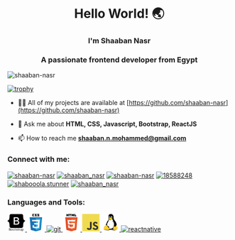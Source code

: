<h1 align="center"> Hello World! 🌏</h1>
<h3 align="center">I'm Shaaban Nasr</h3>
<h3 align="center">A passionate frontend developer from Egypt</h3>

<p align="left"> <img src="https://komarev.com/ghpvc/?username=shaaban-nasr&label=Profile%20views&color=0e75b6&style=flat" alt="shaaban-nasr" /> </p>

[![trophy](https://github-profile-trophy.vercel.app/?username=shaaban-nasr&theme=nord)](https://github.com/ryo-ma/github-profile-trophy)

- 👨‍💻 All of my projects are available at [https://github.com/shaaban-nasr](https://github.com/shaaban-nasr)

- 💬 Ask me about **HTML, CSS, Javascript, Bootstrap, ReactJS**

- 📫 How to reach me **shaaban.n.mohammed@gmail.com**

<h3 align="left">Connect with me:</h3>
<p align="left">
<a href="https://codepen.io/shaaban-nasr" target="blank"><img align="center" src="https://raw.githubusercontent.com/rahuldkjain/github-profile-readme-generator/master/src/images/icons/Social/codepen.svg" alt="shaaban-nasr" height="30" width="40" /></a>
<a href="https://dev.to/shaaban_nasr" target="blank"><img align="center" src="https://raw.githubusercontent.com/rahuldkjain/github-profile-readme-generator/master/src/images/icons/Social/devto.svg" alt="shaaban_nasr" height="30" width="40" /></a>
<a href="https://linkedin.com/in/shaaban-nasr" target="blank"><img align="center" src="https://raw.githubusercontent.com/rahuldkjain/github-profile-readme-generator/master/src/images/icons/Social/linked-in-alt.svg" alt="shaaban-nasr" height="30" width="40" /></a>
<a href="https://stackoverflow.com/users/18588248" target="blank"><img align="center" src="https://raw.githubusercontent.com/rahuldkjain/github-profile-readme-generator/master/src/images/icons/Social/stack-overflow.svg" alt="18588248" height="30" width="40" /></a>
<a href="https://fb.com/shaaban.n.mohammed" target="blank"><img align="center" src="https://raw.githubusercontent.com/rahuldkjain/github-profile-readme-generator/master/src/images/icons/Social/facebook.svg" alt="shabooola.stunner" height="30" width="40" /></a>
<a href="https://www.hackerrank.com/shaaban_nasr" target="blank"><img align="center" src="https://raw.githubusercontent.com/rahuldkjain/github-profile-readme-generator/master/src/images/icons/Social/hackerrank.svg" alt="shaaban_nasr" height="30" width="40" /></a>
</p>

<h3 align="left">Languages and Tools:</h3>
<p align="left"> <a href="https://getbootstrap.com" target="_blank" rel="noreferrer"> <img src="https://raw.githubusercontent.com/devicons/devicon/master/icons/bootstrap/bootstrap-plain-wordmark.svg" alt="bootstrap" width="40" height="40"/> </a> <a href="https://www.w3schools.com/css/" target="_blank" rel="noreferrer"> <img src="https://raw.githubusercontent.com/devicons/devicon/master/icons/css3/css3-original-wordmark.svg" alt="css3" width="40" height="40"/> </a> <a href="https://git-scm.com/" target="_blank" rel="noreferrer"> <img src="https://www.vectorlogo.zone/logos/git-scm/git-scm-icon.svg" alt="git" width="40" height="40"/> </a> <a href="https://www.w3.org/html/" target="_blank" rel="noreferrer"> <img src="https://raw.githubusercontent.com/devicons/devicon/master/icons/html5/html5-original-wordmark.svg" alt="html5" width="40" height="40"/> </a> <a href="https://developer.mozilla.org/en-US/docs/Web/JavaScript" target="_blank" rel="noreferrer"> <img src="https://raw.githubusercontent.com/devicons/devicon/master/icons/javascript/javascript-original.svg" alt="javascript" width="40" height="40"/> </a> <a href="https://www.linux.org/" target="_blank" rel="noreferrer"> <img src="https://raw.githubusercontent.com/devicons/devicon/master/icons/linux/linux-original.svg" alt="linux" width="40" height="40"/> </a> <a href="https://reactnative.dev/" target="_blank" rel="noreferrer"> <img src="https://reactnative.dev/img/header_logo.svg" alt="reactnative" width="40" height="40"/> </a> </p>

